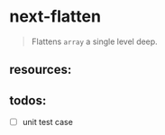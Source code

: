 # next-flatten
> Flattens `array` a single level deep.


## resources:

## todos:
- [ ] unit test case
